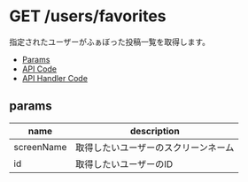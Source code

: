 # GET /users/favorites

指定されたユーザーがふぁぼった投稿一覧を取得します。

- [Params](#params)
- [API Code](/src/endpoints/users/favorites.js)
- [API Handler Code](/src/handlers/web/users/favorites.js)

## params

name|description
---|---
screenName|取得したいユーザーのスクリーンネーム
id|取得したいユーザーのID

